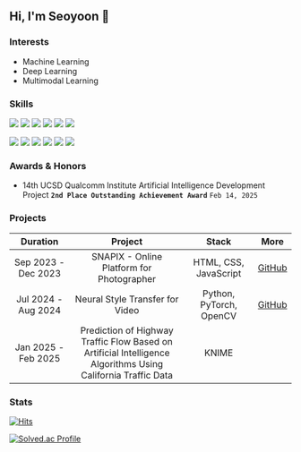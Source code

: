## Hi, I'm Seoyoon 👋

### Interests
* Machine Learning
* Deep Learning
* Multimodal Learning

### Skills
<img src="https://img.shields.io/badge/-Python-3776AB?style=flat-square&logo=Python&logoColor=white"/> <img src="https://img.shields.io/badge/Java-007396?style=flat-square&logo=Java&logoColor=white"/>  <img src="https://img.shields.io/badge/-R-276DC3?style=flat-square&logo=R&logoColor=white">
<img src="https://img.shields.io/badge/-HTML-E34F26?style=flat-square&logo=HTML5&logoColor=white"/>  <img src="https://img.shields.io/badge/-CSS-1572B6?style=flat-square&logo=CSS3&logoColor=white"/>  <img src="https://img.shields.io/badge/-JavaScript-F7DF1E?style=flat-square&logo=JavaScript&logoColor=white"/> 

<img src="https://img.shields.io/badge/-PyTorch-EE4C2C?style=flat-square&logo=PyTorch&logoColor=white">  <img src="https://img.shields.io/badge/-TensorFlow-FF6F00?style=flat-square&logo=TensorFlow&logoColor=white">  <img src="https://img.shields.io/badge/-OpenCV-5C3EE8?style=flat-square&logo=OpenCV&logoColor=white">  <img src="https://img.shields.io/badge/-Scikit--learn-F7931E?style=flat-square&logo=Scikit-learn&logoColor=white">  <img src="https://img.shields.io/badge/-Pandas-150458?style=flat-square&logo=Pandas&logoColor=white">  <img src="https://img.shields.io/badge/-NumPy-013243?style=flat-square&logo=NumPy&logoColor=white">

### Awards & Honors
- 14th UCSD Qualcomm Institute Artificial Intelligence Development Project **`2nd Place Outstanding Achievement Award`** `Feb 14, 2025`

### Projects

<table>
  <thead align = "center">
    <tr>
      <th>Duration</th>
      <th>Project</th>
      <th>Stack</th>
      <th>More</th>
    </tr>
  </thead>
  <tbody align = "center">
    <tr>
      <td>Sep 2023 - Dec 2023</td>
      <td>
        SNAPIX - Online Platform for Photographer
      </td>
      <td>
        HTML, CSS, JavaScript
      </td>
      <td>
        <a href="https://github.com/APPS-sookmyung/2023-SNAPIX">GitHub</a>
      </td>
    </tr>
    <tr> 
      <td>Jul 2024 - Aug 2024</td>
      <td>
        Neural Style Transfer for Video
      </td>
      <td>
        Python, PyTorch, OpenCV
      </td>
      <td>
        <a href="https://github.com/choiseoyoon0330/NST-Video">GitHub</a>
      </td>
    </tr>
    <tr> 
      <td>Jan 2025 - Feb 2025</td>
      <td>
        Prediction of Highway Traffic Flow Based on <br>Artificial Intelligence Algorithms Using California Traffic Data
      </td>
      <td>
        KNIME
      </td>
      <td>
        <a href=""></a>
      </td>
    </tr>
  </tbody>
</table>

<!-- ### Experiences
- 14th Qualcomm Institute, UCSD AI Research-focused Project `Jan 2025 - Feb 2025` -->

### Stats
[![Hits](https://hits.seeyoufarm.com/api/count/incr/badge.svg?url=https%3A%2F%2Fgithub.com%2Fchoiseoyoon0330&count_bg=%2379C83D&title_bg=%23555555&icon=&icon_color=%23E7E7E7&title=hits&edge_flat=false)](https://hits.seeyoufarm.com)

[![Solved.ac Profile](http://mazassumnida.wtf/api/v2/generate_badge?boj=kkirook)](https://solved.ac/kkirook/)

